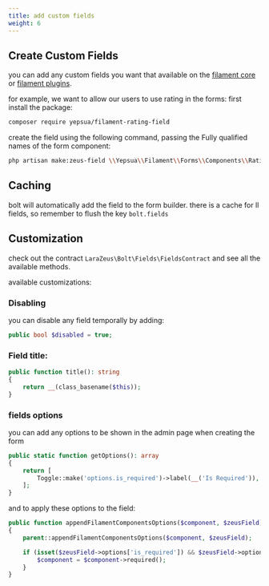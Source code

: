 ```yaml
---
title: add custom fields
weight: 6
---
```


## Create Custom Fields

you can add any custom fields you want that available on the [filament core](https://filamentphp.com/docs/2.x/forms/fields) or [filament plugins](https://filamentphp.com/plugins).

for example, we want to allow our users to use rating in the forms:
first install the package:

```bash
composer require yepsua/filament-rating-field
```

create the field using the following command, passing the Fully qualified names of the form component:

```bash
php artisan make:zeus-field \\Yepsua\\Filament\\Forms\\Components\\Rating
```

## Caching

bolt will automatically add the field to the form builder.
there is a cache for ll fields, so remember to flush the key `bolt.fields`

## Customization
check out the contract `LaraZeus\Bolt\Fields\FieldsContract` and see all the available methods.

available customizations:

### Disabling

you can disable any field temporally by adding:
```php
public bool $disabled = true;
```

### Field title:

```php
public function title(): string
{
    return __(class_basename($this));
}
```

### fields options
you can add any options to be shown in the admin page when creating the form

```php
public static function getOptions(): array
{
    return [
        Toggle::make('options.is_required')->label(__('Is Required')),
    ];
}
```

and to apply these options to the field:
```php
public function appendFilamentComponentsOptions($component, $zeusField)
{
    parent::appendFilamentComponentsOptions($component, $zeusField);

    if (isset($zeusField->options['is_required']) && $zeusField->options['is_required']) {
        $component = $component->required();
    }
}
```